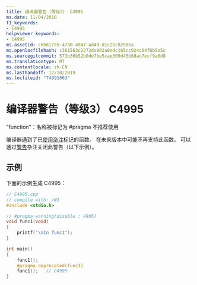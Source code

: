 ```yaml
---
title: 编译器警告（等级3） C4995
ms.date: 11/04/2016
f1_keywords:
- C4995
helpviewer_keywords:
- C4995
ms.assetid: c6b61755-4730-4947-ad4d-d1c2bc82585a
ms.openlocfilehash: c361563c2272da002a0edc185cc924c64f6b5e5c
ms.sourcegitcommit: 573b36b52b0de7be5cae309d45b68ac7ecf9a6d8
ms.translationtype: MT
ms.contentlocale: zh-CN
ms.lasthandoff: 12/10/2019
ms.locfileid: "74991663"
---
```

# <a name="compiler-warning-level-3-c4995"></a>编译器警告（等级3） C4995

"function"：名称被标记为 #pragma 不推荐使用

编译器遇到了已[使用杂注](../../preprocessor/deprecated-c-cpp.md)标记的函数。 在未来版本中可能不再支持此函数。 可以通过[警告](../../preprocessor/warning.md)杂注关闭此警告（以下示例）。

## <a name="example"></a>示例

下面的示例生成 C4995：

```cpp
// C4995.cpp
// compile with: /W3
#include <stdio.h>

// #pragma warning(disable : 4995)
void func1(void)
{
    printf("\nIn func1");
}

int main()
{
    func1();
    #pragma deprecated(func1)
    func1();   // C4995
}
```
